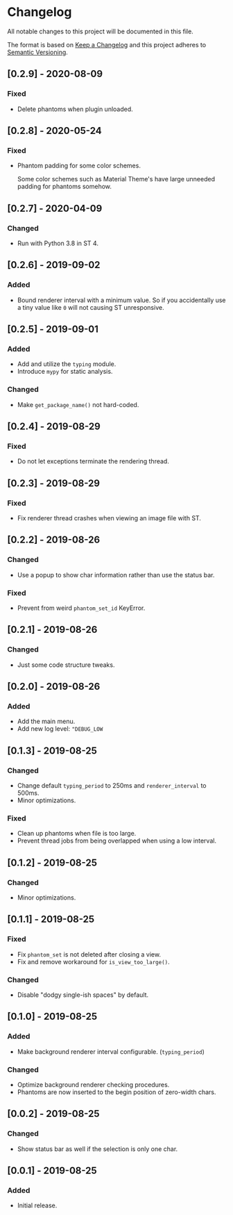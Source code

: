# Changelog
All notable changes to this project will be documented in this file.

The format is based on [Keep a Changelog](http://keepachangelog.com/en/1.0.0/)
and this project adheres to [Semantic Versioning](http://semver.org/spec/v2.0.0.html).


## [0.2.9] - 2020-08-09

### Fixed
- Delete phantoms when plugin unloaded.


## [0.2.8] - 2020-05-24

### Fixed
- Phantom padding for some color schemes.

  Some color schemes such as Material Theme's have large
  unneeded padding for phantoms somehow.


## [0.2.7] - 2020-04-09

### Changed
- Run with Python 3.8 in ST 4.


## [0.2.6] - 2019-09-02

### Added
- Bound renderer interval with a minimum value.
  So if you accidentally use a tiny value like `0` will not causing ST unresponsive.


## [0.2.5] - 2019-09-01

### Added
- Add and utilize the `typing` module.
- Introduce `mypy` for static analysis.

### Changed
- Make `get_package_name()` not hard-coded.


## [0.2.4] - 2019-08-29

### Fixed
- Do not let exceptions terminate the rendering thread.


## [0.2.3] - 2019-08-29

### Fixed
- Fix renderer thread crashes when viewing an image file with ST.


## [0.2.2] - 2019-08-26

### Changed
- Use a popup to show char information rather than use the status bar.

### Fixed
- Prevent from weird `phantom_set_id` KeyError.


## [0.2.1] - 2019-08-26

### Changed
- Just some code structure tweaks.


## [0.2.0] - 2019-08-26

### Added
- Add the main menu.
- Add new log level: `"DEBUG_LOW`


## [0.1.3] - 2019-08-25

### Changed
- Change default `typing_period` to 250ms and `renderer_interval` to 500ms.
- Minor optimizations.

### Fixed
- Clean up phantoms when file is too large.
- Prevent thread jobs from being overlapped when using a low interval.


## [0.1.2] - 2019-08-25

### Changed
- Minor optimizations.


## [0.1.1] - 2019-08-25

### Fixed
- Fix `phantom_set` is not deleted after closing a view.
- Fix and remove workaround for `is_view_too_large()`.

### Changed
- Disable "dodgy single-ish spaces" by default.


## [0.1.0] - 2019-08-25

### Added
- Make background renderer interval configurable. (`typing_period`)

### Changed
- Optimize background renderer checking procedures.
- Phantoms are now inserted to the begin position of zero-width chars.


## [0.0.2] - 2019-08-25

### Changed
- Show status bar as well if the selection is only one char.


## [0.0.1] - 2019-08-25

### Added
- Initial release.
